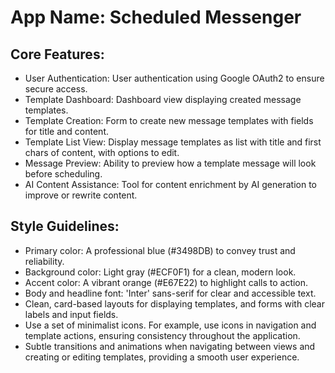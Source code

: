 # **App Name**: Scheduled Messenger

## Core Features:

- User Authentication: User authentication using Google OAuth2 to ensure secure access.
- Template Dashboard: Dashboard view displaying created message templates.
- Template Creation: Form to create new message templates with fields for title and content.
- Template List View: Display message templates as list with title and first chars of content, with options to edit.
- Message Preview: Ability to preview how a template message will look before scheduling.
- AI Content Assistance: Tool for content enrichment by AI generation to improve or rewrite content.

## Style Guidelines:

- Primary color: A professional blue (#3498DB) to convey trust and reliability.
- Background color: Light gray (#ECF0F1) for a clean, modern look.
- Accent color: A vibrant orange (#E67E22) to highlight calls to action.
- Body and headline font: 'Inter' sans-serif for clear and accessible text.
- Clean, card-based layouts for displaying templates, and forms with clear labels and input fields.
- Use a set of minimalist icons. For example, use icons in navigation and template actions, ensuring consistency throughout the application.
- Subtle transitions and animations when navigating between views and creating or editing templates, providing a smooth user experience.